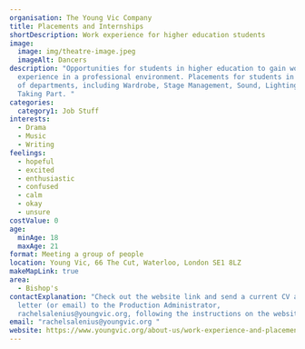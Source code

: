 ```yaml
---
organisation: The Young Vic Company
title: Placements and Internships
shortDescription: Work experience for higher education students
image:
  image: img/theatre-image.jpeg
  imageAlt: Dancers
description: "Opportunities for students in higher education to gain work
  experience in a professional environment. Placements for students in a range
  of departments, including Wardrobe, Stage Management, Sound, Lighting and
  Taking Part. "
categories:
  category1: Job Stuff
interests:
  - Drama
  - Music
  - Writing
feelings:
  - hopeful
  - excited
  - enthusiastic
  - confused
  - calm
  - okay
  - unsure
costValue: 0
age:
  minAge: 18
  maxAge: 21
format: Meeting a group of people
location: Young Vic, 66 The Cut, Waterloo, London SE1 8LZ
makeMapLink: true
area:
  - Bishop's
contactExplanation: "Check out the website link and send a current CV and cover
  letter (or email) to the Production Administrator,
  rachelsalenius@youngvic.org, following the instructions on the website. "
email: "rachelsalenius@youngvic.org "
website: https://www.youngvic.org/about-us/work-experience-and-placements
---
```

